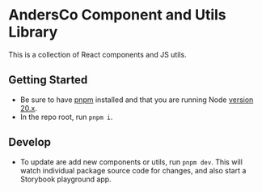 # AndersCo Component and Utils Library

This is a collection of React components and JS utils.

## Getting Started

- Be sure to have [pnpm](https://pnpm.io/) installed and that you are running Node [version 20.x](https://nodejs.org/en/about/previous-releases).
- In the repo root, run `pnpm i`.

## Develop

- To update are add new components or utils, run `pnpm dev`. This will watch individual package source code for changes, and also start a Storybook playground app.
